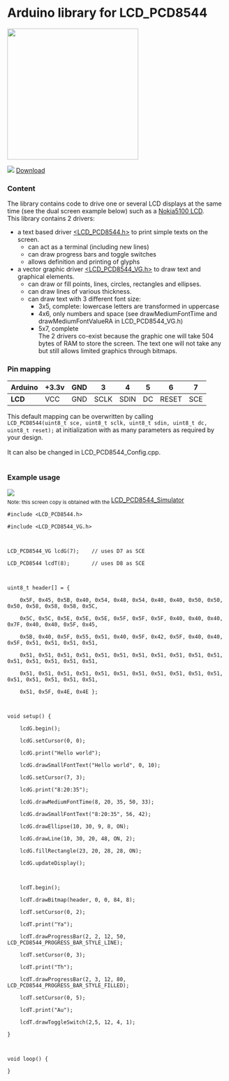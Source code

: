 # Arduino library for LCD\_PCD8544 #
<img src='http://ardurct.googlecode.com/svn/images/LCD_PCD8544.jpg' width='300'>

<a href='http://code.google.com/p/ardurct/downloads/list'><img src='http://www.gstatic.com/codesite/ph/images/dl_arrow.gif' /></a> <a href='http://code.google.com/p/ardurct/downloads/list'>Download</a>

<h3>Content</h3>
The library contains code to drive one or several LCD displays at the same time (see the dual screen example below) such as a <a href='http://www.sparkfun.com/products/10168'>Nokia5100 LCD</a>.<br>
This library contains 2 drivers:<br>
<ul><li>a text based driver <a href='http://code.google.com/p/ardurct/source/browse/trunk/libraries/LCD_PCD8544/LCD_PCD8544.h'>&lt;LCD_PCD8544.h&gt;</a> to print simple texts on the screen.<br>
<ul><li>can act as a terminal (including new lines)<br>
</li><li>can draw progress bars and toggle switches<br>
</li><li>allows definition and printing of glyphs<br>
</li></ul></li><li>a vector graphic driver <a href='http://code.google.com/p/ardurct/source/browse/trunk/libraries/LCD_PCD8544/LCD_PCD8544.h'>&lt;LCD_PCD8544_VG.h&gt;</a> to draw text and graphical elements.<br>
<ul><li>can draw or fill points, lines, circles, rectangles and ellipses.<br>
</li><li>can draw lines of various thickness.<br>
</li><li>can draw text with 3 different font size:<br>
<ul><li>3x5, complete: lowercase letters are transformed in uppercase<br>
</li><li>4x6, only numbers and space (see drawMediumFontTime and drawMediumFontValueRA in LCD_PCD8544_VG.h)<br>
</li><li>5x7, complete<br>
The 2 drivers co-exist because the graphic one will take 504 bytes of RAM to store the screen. The text one will not take any but still allows limited graphics through bitmaps.</li></ul></li></ul></li></ul>

<h3>Pin mapping</h3>
<table><thead><th><b>Arduino</b></th><th>+3.3v </th><th>GND </th><th>3  </th><th>4  </th><th>5  </th><th>6  </th><th>7  </th></thead><tbody>
<tr><td><b>LCD</b>    </td><td>VCC   </td><td> GND </td><td>SCLK </td><td>SDIN </td><td>DC </td><td>RESET </td><td>SCE </td></tr></tbody></table>

This default mapping can be overwritten by calling<br>
<code>LCD_PCD8544(uint8_t sce, uint8_t sclk, uint8_t sdin, uint8_t dc, uint8_t reset);</code>
at initialization with as many parameters as required by your design.<br>
<br>
It can also be changed in LCD_PCD8544_Config.cpp.<br>
<br>
<h3>Example usage</h3>
<img src='http://ardurct.googlecode.com/svn/images/LCD_PCD8544_library.jpg' /><br>
<sub>Note: this screen copy is obtained with the </sub><a href='http://code.google.com/p/ardurct/downloads/list'>LCD_PCD8544_Simulator</a>
<pre><code>#include &lt;LCD_PCD8544.h&gt;<br>
#include &lt;LCD_PCD8544_VG.h&gt;<br>
<br>
LCD_PCD8544_VG lcdG(7);    // uses D7 as SCE<br>
LCD_PCD8544 lcdT(8);       // uses D8 as SCE<br>
<br>
uint8_t header[] = { <br>
    0x5F, 0x45, 0x5B, 0x40, 0x54, 0x48, 0x54, 0x40, 0x40, 0x50, 0x50, 0x50, 0x58, 0x58, 0x58, 0x5C,<br>
    0x5C, 0x5C, 0x5E, 0x5E, 0x5E, 0x5F, 0x5F, 0x5F, 0x40, 0x40, 0x40, 0x7F, 0x40, 0x40, 0x5F, 0x45, <br>
    0x5B, 0x40, 0x5F, 0x55, 0x51, 0x40, 0x5F, 0x42, 0x5F, 0x40, 0x40, 0x5F, 0x51, 0x51, 0x51, 0x51, <br>
    0x51, 0x51, 0x51, 0x51, 0x51, 0x51, 0x51, 0x51, 0x51, 0x51, 0x51, 0x51, 0x51, 0x51, 0x51, 0x51, <br>
    0x51, 0x51, 0x51, 0x51, 0x51, 0x51, 0x51, 0x51, 0x51, 0x51, 0x51, 0x51, 0x51, 0x51, 0x51, 0x51, <br>
    0x51, 0x5F, 0x4E, 0x4E };<br>
<br>
void setup() {<br>
    lcdG.begin();<br>
    lcdG.setCursor(0, 0);<br>
    lcdG.print("Hello world");<br>
    lcdG.drawSmallFontText("Hello world", 0, 10);<br>
    lcdG.setCursor(7, 3);<br>
    lcdG.print("8:20:35");<br>
    lcdG.drawMediumFontTime(8, 20, 35, 50, 33);<br>
    lcdG.drawSmallFontText("8:20:35", 56, 42);<br>
    lcdG.drawEllipse(10, 30, 9, 8, ON);<br>
    lcdG.drawLine(10, 30, 20, 48, ON, 2);<br>
    lcdG.fillRectangle(23, 20, 28, 28, ON);<br>
    lcdG.updateDisplay();<br>
<br>
    lcdT.begin();<br>
    lcdT.drawBitmap(header, 0, 0, 84, 8);<br>
    lcdT.setCursor(0, 2);<br>
    lcdT.print("Ya");<br>
    lcdT.drawProgressBar(2, 2, 12, 50, LCD_PCD8544_PROGRESS_BAR_STYLE_LINE);<br>
    lcdT.setCursor(0, 3);<br>
    lcdT.print("Th");<br>
    lcdT.drawProgressBar(2, 3, 12, 80, LCD_PCD8544_PROGRESS_BAR_STYLE_FILLED);<br>
    lcdT.setCursor(0, 5);<br>
    lcdT.print("Au");<br>
    lcdT.drawToggleSwitch(2,5, 12, 4, 1);<br>
}<br>
<br>
void loop() {<br>
}<br>
</code></pre>